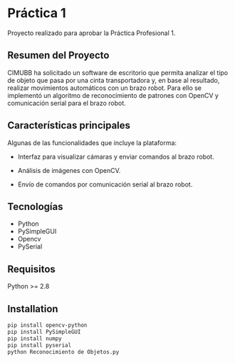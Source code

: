 # Práctica 1
Proyecto realizado para aprobar la Práctica Profesional 1.

## Resumen del Proyecto

CIMUBB ha solicitado un software de escritorio que permita analizar el tipo de objeto que pasa por una cinta transportadora y, en base al resultado, realizar movimientos automáticos con un brazo robot. Para ello se implementó un algoritmo de reconocimiento de patrones con OpenCV y comunicación serial para el brazo robot.

## Características principales

Algunas de las funcionalidades que incluye la plataforma:

* Interfaz para visualizar cámaras y enviar comandos al brazo robot.

* Análisis de imágenes con OpenCV.

* Envío de comandos por comunicación serial al brazo robot.


## Tecnologías

* Python
* PySimpleGUI
* Opencv
* PySerial

## Requisitos

Python >= 2.8

## Installation

```bash
pip install opencv-python
pip install PySimpleGUI
pip install numpy
pip install pyserial
python Reconocimiento de Objetos.py
```
